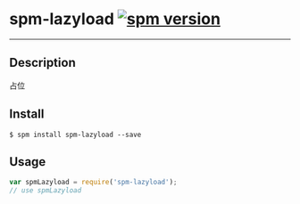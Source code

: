 # spm-lazyload [![spm version](http://spmjs.io/badge/spm-lazyload)](http://spmjs.io/package/spm-lazyload)

---

## Description

占位

## Install

```
$ spm install spm-lazyload --save
```

## Usage

```js
var spmLazyload = require('spm-lazyload');
// use spmLazyload
```
